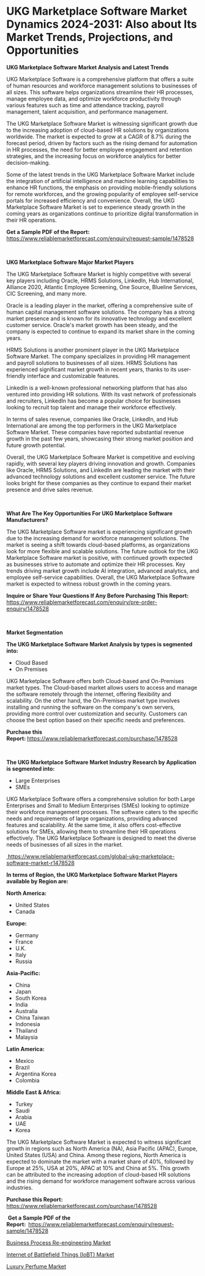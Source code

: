 <p><h1>UKG Marketplace Software Market Dynamics 2024-2031: Also about Its Market Trends, Projections, and Opportunities</h1></p><p><strong>UKG Marketplace Software Market Analysis and Latest Trends</strong></p>
<p><p>UKG Marketplace Software is a comprehensive platform that offers a suite of human resources and workforce management solutions to businesses of all sizes. This software helps organizations streamline their HR processes, manage employee data, and optimize workforce productivity through various features such as time and attendance tracking, payroll management, talent acquisition, and performance management.</p><p>The UKG Marketplace Software Market is witnessing significant growth due to the increasing adoption of cloud-based HR solutions by organizations worldwide. The market is expected to grow at a CAGR of 8.7% during the forecast period, driven by factors such as the rising demand for automation in HR processes, the need for better employee engagement and retention strategies, and the increasing focus on workforce analytics for better decision-making.</p><p>Some of the latest trends in the UKG Marketplace Software Market include the integration of artificial intelligence and machine learning capabilities to enhance HR functions, the emphasis on providing mobile-friendly solutions for remote workforces, and the growing popularity of employee self-service portals for increased efficiency and convenience. Overall, the UKG Marketplace Software Market is set to experience steady growth in the coming years as organizations continue to prioritize digital transformation in their HR operations.</p></p>
<p><strong>Get a Sample PDF of the Report:&nbsp;</strong> <a href="https://www.reliablemarketforecast.com/enquiry/request-sample/1478528">https://www.reliablemarketforecast.com/enquiry/request-sample/1478528</a></p>
<p>&nbsp;</p>
<p><strong>UKG Marketplace Software Major Market Players</strong></p>
<p><p>The UKG Marketplace Software Market is highly competitive with several key players including Oracle, HRMS Solutions, LinkedIn, Hub International, Alliance 2020, Atlantic Employee Screening, One Source, Blueline Services, CIC Screening, and many more.</p><p>Oracle is a leading player in the market, offering a comprehensive suite of human capital management software solutions. The company has a strong market presence and is known for its innovative technology and excellent customer service. Oracle's market growth has been steady, and the company is expected to continue to expand its market share in the coming years.</p><p>HRMS Solutions is another prominent player in the UKG Marketplace Software Market. The company specializes in providing HR management and payroll solutions to businesses of all sizes. HRMS Solutions has experienced significant market growth in recent years, thanks to its user-friendly interface and customizable features.</p><p>LinkedIn is a well-known professional networking platform that has also ventured into providing HR solutions. With its vast network of professionals and recruiters, LinkedIn has become a popular choice for businesses looking to recruit top talent and manage their workforce effectively.</p><p>In terms of sales revenue, companies like Oracle, LinkedIn, and Hub International are among the top performers in the UKG Marketplace Software Market. These companies have reported substantial revenue growth in the past few years, showcasing their strong market position and future growth potential.</p><p>Overall, the UKG Marketplace Software Market is competitive and evolving rapidly, with several key players driving innovation and growth. Companies like Oracle, HRMS Solutions, and LinkedIn are leading the market with their advanced technology solutions and excellent customer service. The future looks bright for these companies as they continue to expand their market presence and drive sales revenue.</p></p>
<p>&nbsp;</p>
<p><strong>What Are The Key Opportunities For UKG Marketplace Software Manufacturers?</strong></p>
<p><p>The UKG Marketplace Software market is experiencing significant growth due to the increasing demand for workforce management solutions. The market is seeing a shift towards cloud-based platforms, as organizations look for more flexible and scalable solutions. The future outlook for the UKG Marketplace Software market is positive, with continued growth expected as businesses strive to automate and optimize their HR processes. Key trends driving market growth include AI integration, advanced analytics, and employee self-service capabilities. Overall, the UKG Marketplace Software market is expected to witness robust growth in the coming years.</p></p>
<p><strong>Inquire or Share Your Questions If Any Before Purchasing This Report:</strong> <a href="https://www.reliablemarketforecast.com/enquiry/pre-order-enquiry/1478528">https://www.reliablemarketforecast.com/enquiry/pre-order-enquiry/1478528</a></p>
<p>&nbsp;</p>
<p><strong>Market Segmentation</strong></p>
<p><strong>The UKG Marketplace Software Market Analysis by types is segmented into:</strong></p>
<p><ul><li>Cloud Based</li><li>On Premises</li></ul></p>
<p><p>UKG Marketplace Software offers both Cloud-based and On-Premises market types. The Cloud-based market allows users to access and manage the software remotely through the internet, offering flexibility and scalability. On the other hand, the On-Premises market type involves installing and running the software on the company's own servers, providing more control over customization and security. Customers can choose the best option based on their specific needs and preferences.</p></p>
<p><strong>Purchase this Report:&nbsp;</strong><a href="https://www.reliablemarketforecast.com/purchase/1478528">https://www.reliablemarketforecast.com/purchase/1478528</a></p>
<p>&nbsp;</p>
<p><strong>The UKG Marketplace Software Market Industry Research by Application is segmented into:</strong></p>
<p><ul><li>Large Enterprises</li><li>SMEs</li></ul></p>
<p><p>UKG Marketplace Software offers a comprehensive solution for both Large Enterprises and Small to Medium Enterprises (SMEs) looking to optimize their workforce management processes. The software caters to the specific needs and requirements of large organizations, providing advanced features and scalability. At the same time, it also offers cost-effective solutions for SMEs, allowing them to streamline their HR operations effectively. The UKG Marketplace Software is designed to meet the diverse needs of businesses of all sizes in the market.</p></p>
<p><a href="https://www.reliablemarketforecast.com/global-ukg-marketplace-software-market-r1478528">&nbsp;https://www.reliablemarketforecast.com/global-ukg-marketplace-software-market-r1478528</a></p>
<p><strong>In terms of Region, the UKG Marketplace Software Market Players available by Region are:</strong></p>
<p>
    <p> <strong> North America: </strong>
        <ul>
            <li>United States</li>
            <li>Canada</li>
        </ul>
        </p> 
    <p> <strong> Europe: </strong>
        <ul>
            <li>Germany</li>
            <li>France</li>
            <li>U.K.</li>
            <li>Italy</li>
            <li>Russia</li>
        </ul>
        </p> 
    <p> <strong> Asia-Pacific: </strong>
        <ul>
            <li>China</li>
            <li>Japan</li>
            <li>South Korea</li>
            <li>India</li>
            <li>Australia</li>
            <li>China Taiwan</li>
            <li>Indonesia</li>
            <li>Thailand</li>
            <li>Malaysia</li>
        </ul>
        </p> 
    <p> <strong> Latin America: </strong>
        <ul>
            <li>Mexico</li>
            <li>Brazil</li>
            <li>Argentina Korea</li>
            <li>Colombia</li>
        </ul>
        </p> 
    <p> <strong> Middle East & Africa: </strong>
        <ul>
            <li>Turkey</li>
            <li>Saudi</li>
            <li>Arabia</li>
            <li>UAE</li>
            <li>Korea</li>
        </ul>
    </p>
    </p>
<p><p>The UKG Marketplace Software Market is expected to witness significant growth in regions such as North America (NA), Asia Pacific (APAC), Europe, United States (USA) and China. Among these regions, North America is expected to dominate the market with a market share of 40%, followed by Europe at 25%, USA at 20%, APAC at 10% and China at 5%. This growth can be attributed to the increasing adoption of cloud-based HR solutions and the rising demand for workforce management software across various industries.</p></p>
<p><strong>Purchase this Report: </strong><a href="https://www.reliablemarketforecast.com/purchase/1478528">https://www.reliablemarketforecast.com/purchase/1478528</a></p>
<p>&nbsp;<strong>Get a Sample PDF of the Report:&nbsp;&nbsp;</strong><a href="https://www.reliablemarketforecast.com/enquiry/request-sample/1478528">https://www.reliablemarketforecast.com/enquiry/request-sample/1478528</a></p>
<p><strong></strong></p>
<p><p><a href="https://github.com/vimar16th/Market-Research-Report-List-5/blob/main/business-process-re-engineering-market.md">Business Process Re-engineering Market</a></p><p><a href="https://github.com/luckyshygirl/Market-Research-Report-List-5/blob/main/internet-of-battlefield-things-iobt-market.md">Internet of Battlefield Things (IoBT) Market</a></p><p><a href="https://medium.com/@lynnullrich2023/luxury-perfume-market-size-share-trends-analysis-report-by-end-use-online-sales-offline-7f084e2ce7c0">Luxury Perfume Market</a></p></p>